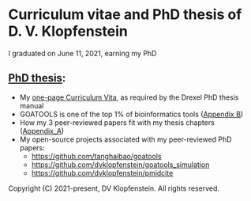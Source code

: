 # Curriculum vitae and PhD thesis of D. V. Klopfenstein
I graduated on June 11, 2021, earning my PhD

## [PhD thesis](doc/PhD_Thesis.pdf):
  * My [one-page Curriculum Vita](doc/PhD_Thesis_Curriculum_Vita.pdf), as required by the Drexel PhD thesis manual
  * GOATOOLS is one of the top 1% of bioinformatics tools ([Appendix B](doc/PhD_Thesis_Appendix_B.pdf))
  * How my 3 peer-reviewed papers fit with my thesis chapters ([Appendix_A](doc/PhD_Thesis_Appendix_A.pdf))
  * My open-source projects associated with my peer-reviewed PhD papers:
    * https://github.com/tanghaibao/goatools
    * https://github.com/dvklopfenstein/goatools_simulation
    * https://github.com/dvklopfenstein/pmidcite

Copyright (C) 2021-present, DV Klopfenstein. All rights reserved.
